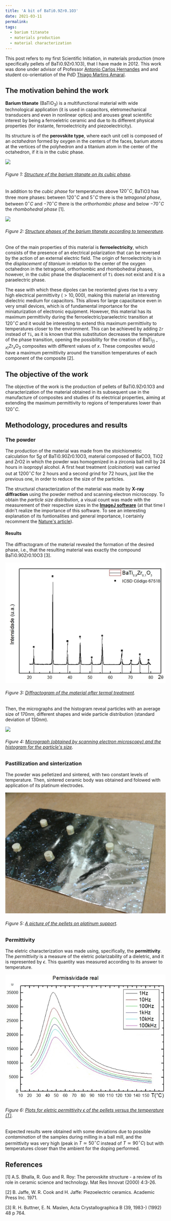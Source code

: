 ```yaml
---
title: 'A bit of BaTi0.9Zr0.1O3'
date: 2021-03-11
permalink: 
tags:
  - barium titanate
  - materials production
  - material characterization
---
```


This post refers to my first Scientific Initiation, in materials production (more specifically pellets of BaTi0.9Zr0.1O3), that I have made in 2012. This work was done under advisor of Professor [Antonio Carlos Hernandes](http://lattes.cnpq.br/2019448857205643) and and student co-orientation of the PdD [Thiago Martins Amaral](http://lattes.cnpq.br/4337492660554921).

The motivation behind the work
--------------------------

**Barium titanate** (BaTiO$_{3}$) is a multifunctional material with wide technological application (it is used in capacitors, eletromechanical transducers and even in nonlinear optics) and arouses great scientific interest by being a ferroeletric ceramic and due to its different physical properties (for instante, ferroelectricity and piezoelectricity).

Its structure is of the **perovskite type**, where each unit cell is composed of an _octahedron_ formed by oxygen in the centers of the faces, barium atoms at the vertices of the polyhedron and a titanium atom in the center of the octahedron, if it is in the cubic phase.

![](https://www.researchgate.net/profile/Ashok-Ranjan-2/publication/309000354/figure/fig1/AS:470625488773120@1489217268935/Structure-of-pervoskite-ABO3-unit-cell-structure-of-barium-titanate.png)
###### Figure 1: [Structure of the barium titanate on its cubic phase](https://www.researchgate.net/profile/Ashok-Ranjan-2/publication/309000354/figure/fig1/AS:470625488773120@1489217268935/Structure-of-pervoskite-ABO3-unit-cell-structure-of-barium-titanate.png).

In addition to the _cubic phase_ for temperatures above $120^{\circ}C$, BaTiO3 has three more phases: between $120^{\circ}C$ and $5^{\circ}C$ there is the _tetragonal phase_, between $0^{\circ}C$ and $-70^{\circ}C$ there is the _orthorhombic phase_ and below $-70^{\circ}C$ the _rhombohedral phase_ [1].

![](https://pubs.rsc.org/image/article/2014/RA/c3ra44815k/c3ra44815k-f1.gif)
###### Figure 2: [Structure phases of the barium titanate according to temperature](https://pubs.rsc.org/image/article/2014/RA/c3ra44815k/c3ra44815k-f1.gif).

One of the main properties of this material is **ferroelectricity**, which consists of the presence of an electrical polarization that can be reversed by the action of an external electric field. The origin of ferroelectricity is in the _displacement of titanium_ in relation to the center of the oxygen octahedron in the tetragonal, orthorhombic and rhombohedral phases, however, in the cubic phase the displacement of `Ti` does not exist and it is a paraelectric phase.

The ease with which these dipoles can be reoriented gives rise to a very high electrical permittivity ($> 10,000$), making this material an interesting dielectric medium for capacitors. This allows for large capacitance even in very small devices, which is of fundamental importance for the miniaturization of electronic equipment. However, this material has its maximum permittivity during the ferroelectric/paraelectric transition at $120^{\circ} C$ and it would be interesting to extend this maximum permittivity to temperatures closer to the environment. This can be achieved by adding `Zr` instead of `Ti`, as it is known that this substitution decreases the temperature of the phase transition, opening the possibility for the creation of BaTi$_{(1-x)}$Zr$_x$O$_3$ composites with different values of $x$. These composites would have a maximum permittivity around the transition temperatures of each component of the composite [2].

The objective of the work
------
The objective of the work is the production of pellets of BaTi0.9Zr0.1O3 and characterization of the material obtained in its subsequent use in the manufacture of composites and studies of its electrical properties, aiming at extending the maximum permittivity to regions of temperatures lower than $120^{\circ}C$.

Methodology,  procedures and results
------

### The powder

The production of the material was made from the stoichiometric calculation for $5 g$ of BaTi0.90Zr0.10O3, material composed of BaCO3, TiO2 and ZrO2 in which the powder was homogenized in a zirconia ball mill by $24$ hours in isopropyl alcohol. A first heat treatment (_calcination_) was carried out at $1200^{\circ}C$ for $2$ hours and a second grind for $72$ hours, just like the previous one, in order to reduce the size of the particles.

The structural characterization of the material was made by **X-ray diffraction** using the powder method and scanning electron microscopy. To obtain the _particle size distribution_, a visual count was made with the measurement of their respective sizes in the [**ImageJ software**](https://imagej.nih.gov/ij/download.html) (at that time I didn't realize the importance of this software. To see an interesting explanation of its funtionalities and general importance, I certainly recomment the [Nature's article](https://www.nature.com/articles/d41586-021-00075-2?utm_source=Nature+Briefing&utm_campaign=8a84e193f6-briefing-dy-20210304&utm_medium=email&utm_term=0_c9dfd39373-8a84e193f6-43381817)).

#### Results

The diffractogram of the material revealed the formation of the desired phase, i.e., that the resulting material was exactly the compound BaTi0.90Zr0.10O3 [3].

![](https://raw.githubusercontent.com/natalidesanti/natalidesanti.github.io/master/images/Difratograma%20de%20Raio%20x.jpg)
###### Figure 3: [Diffractogram of the material after termal treatment](https://raw.githubusercontent.com/natalidesanti/natalidesanti.github.io/master/images/Difratograma%20de%20Raio%20x.jpg).

Then, the micrographs and the histogram reveal particles with an average size of $170 nm$, different shapes and wide particle distribution (standard deviation of $130 nm$).

![](https://raw.githubusercontent.com/natalidesanti/natalidesanti.github.io/master/images/Contagem%20de%20part%C3%ADculas.jpg)
###### Figure 4: [Micrograph (obtained by scanning electron microscopy) and the histogram for the particle's size](https://raw.githubusercontent.com/natalidesanti/natalidesanti.github.io/master/images/Contagem%20de%20part%C3%ADculas.jpg).

### Pastillization and sinterization

The powder was pelletized and sintered, with two constant levels of temperature. Then, sintered ceramic body was obtained and folowed with application of its platinum electrodes.

![](https://raw.githubusercontent.com/natalidesanti/natalidesanti.github.io/master/images/2012-06-22%2009.12.06.jpg)
###### Figure 5: [A picture of the pellets on platinum support](https://raw.githubusercontent.com/natalidesanti/natalidesanti.github.io/master/images/2012-06-22%2009.12.06.jpg).

### Permittivity

The eletric characterization was made using, specifically, the **permittivity**. The _permittivity_ is a measure of the eletric polarizability of a dieletric, and it is represented by $\epsilon$. This quantity was measured according to its answer to temperature.

![](https://raw.githubusercontent.com/natalidesanti/natalidesanti.github.io/master/images/Pastilha%20Sem%20Permissividade%20Real%20(SEM%20sem%201%20mg).jpg)
###### Figure 6: [Plots for eletric permittivity $\epsilon$ of the pellets versus the temperature ($T$)](https://raw.githubusercontent.com/natalidesanti/natalidesanti.github.io/master/images/2012-06-22%2009.12.06.jpg).

Expected results were obtained with some deviations due to possible _contamination_ of the samples during milling in a ball mill, and the permittivity was very high (peak in $T \simeq 50^{\circ}C$ instead of $T \simeq 90^{\circ}C$) but with temperatures closer than the ambient for the doping performed.

References
------

[1] A.S. Bhalla, R. Guo and R. Roy: The perovskite structure - a review of its role in ceramic science and technology. Mat Res Innovat (2000) 4:3-26.

[2] B. Jaffe, W. R. Cook and H. Jaffe: Piezoelectric ceramics. Academic Press Inc. 1971.

[3] R. H. Buttner, E. N. Maslen, Acta Crystallographica B (39, 1983-) (1992) 48 p 764.
